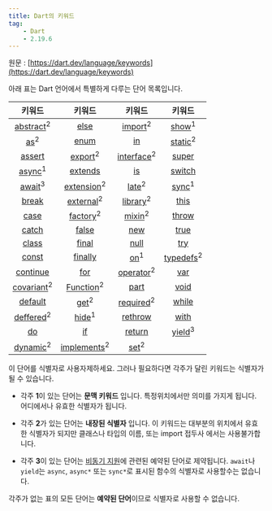 ```yaml
---
title: Dart의 키워드
tag:
    - Dart
    - 2.19.6
---
```


원문 : [https://dart.dev/language/keywords](https://dart.dev/language/keywords)

아래 표는 Dart 언어에서 특별하게 다루는 단어 목록입니다.

| 키워드 | 키워드 | 키워드 | 키워드 |
| :-----: | :-----: | :-----: | :-----: |
| [abstract](classes.md#abstract-classes)<sup>2</sup> | [else](control-flow.md#if-and-else) | [import](libraries.md#using-libraries)<sup>2</sup> | [show](libraries.md#importing-only-part-of-a-library)<sup>1</sup> |
| [as](operators.md#type-test-operators)<sup>2</sup> | [enum](enum.md) | [in](control-flow.md#for-loops) | [static](classes.md#class-variables-and-methods)<sup>2</sup> |
| [assert](control-flow.md#assert) | [export](https://dart.dev/guides/libraries/create-library-packages)<sup>2</sup> | [interface](classes.md#implicit-interfaces)<sup>2</sup> | [super](extend.md) |
| [async](async.md)<sup>1</sup> | [extends](extend.md) | [is](operators.md#type-test-operators) | [switch](control-flow.md#switch-and-case) |
| [await](async.md)<sup>3</sup> | [extension](extension-methods.md)<sup>2</sup> | [late](variables.md#late-variables)<sup>2</sup> | [sync](functions.md#generators)<sup>1</sup> |
| [break](control-flow.md#break-and-continue) | [external](https://spec.dart.dev/DartLangSpecDraft.pdf#External%20Functions)<sup>2</sup> | [library](libraries.md)<sup>2</sup> | [this](constructors.md) |
| [case](control-flow.md#switch-and-case) | [factory](constructors.md#factory-constructors)<sup>2</sup> | [mixin](mixins.md)<sup>2</sup> | [throw](error-handling.md#throw) |
| [catch](error-handling.md#catch) | [false](built-in-types.md#booleans) | [new](classes.md#using-constructors) | [true](built-in-types.md#booleans) |
| [class](classes.md#instance-variables) | [final](variables.md#final-and-const) | [null](variables.md#default-value) | [try](error-handling.md#catch) |
| [const](variables.md#final-and-const) | [finally](error-handling.md#finally) | [on](error-handling.md#catch)<sup>1</sup> | [typedefs](typedefs.md)<sup>2</sup> |
| [continue](control-flow.md#break-and-continue) | [for](control-flow.md#for-loops) | [operator](methods.md#operators)<sup>2</sup> | [var](variables.md) |
| [covariant](https://dart.dev/guides/language/sound-problems#the-covariant-keyword)<sup>2</sup> | [Function](functions.md)<sup>2</sup> | [part](https://dart.dev/guides/libraries/create-library-packages#organizing-a-library-package) | [void](built-in-types.md) |
| [default](control-flow.md#switch-and-case) | [get](methods.md#getters-and-setters)<sup>2</sup> | [required](functions.md#named-parameters)<sup>2</sup> | [while](control-flow.md#while-and-do-while) |
| [deffered](libraries.md#lazily-loading-a-library)<sup>2</sup> | [hide](libraries.md#importing-only-part-of-a-library)<sup>1</sup> | [rethrow](error-handling.md#catch) | [with](mixins.md) | 
| [do](control-flow.md#while-and-do-while) | [if](control-flow.md#if-and-else) | [return](functions.md#return-values) | [yield](functions.md#generators)<sup>3</sup> |
| [dynamic](README.md#important-concepts)<sup>2</sup> | [implements](classes.md#implicit-interfaces)<sup>2</sup> | [set](methods.md#getters-and-setters)<sup>2</sup> |

이 단어를 식별자로 사용자제하세요.
그러나 필요하다면 각주가 달린 키워드는 식별자가 될 수 있습니다.

* 각주 **1**이 있는 단어는 **문맥 키워드** 입니다. 특정위치에서만 의미를 가지게 됩니다.
  어디에서나 유효한 식별자가 됩니다.

* 각주 **2**가 있는 단어는 **내장된 식별자** 입니다.
  이 키워드는 대부분의 위치에서 유효한 식별자가 되지만 클래스나 타입의 이름, 또는 import 접두사 에서는 사용불가합니다.

* 각주 **3**이 있는 단어는 [비동기 지원](async.md)에 관련된 예약된 단어로 제약됩니다.
  `await`나 `yield`는 `async`, `async*` 또는 `sync*`로 표시된 함수의 식별자로 사용할수는 없습니다.

각주가 없는 표의 모든 단어는 **예약된 단어**이므로 식별자로 사용할 수 없습니다.

<AdsenseB />